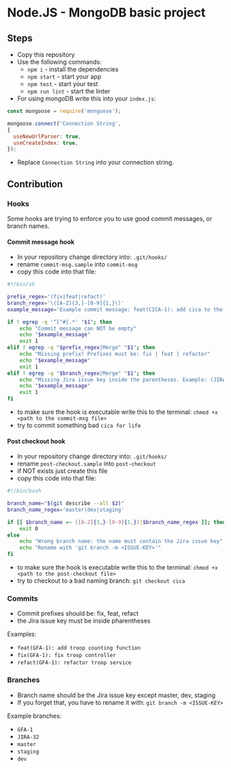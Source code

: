 # Node.JS - MongoDB basic project

## Steps

- Copy this repository
- Use the following commands:
  - `npm i` - install the dependencies
  - `npm start` - start your app
  - `npm test` - start your test
  - `npm run lint` - start the linter
- For using mongoDB write this into your `index.js`:
```js
const mongoose = require('mongoose');

mongoose.connect('Connection String', 
{ 
  useNewUrlParser: true,
  useCreateIndex: true, 
});

```

- Replace `Connection String` into your connection string.

## Contribution

### Hooks

Some hooks are trying to enforce you to use good commit messages, or branch names.

#### Commit message hook

- In your repository change directory into: `.git/hooks/`
- rename `commit-msg.sample` into `commit-msg`
- copy this code into that file: 
```sh
#!/bin/sh

prefix_regex='(fix|feat|refact)'
branch_regex='\([A-Z]{3,}-[0-9]{1,}\)'
example_message='Example commit message: feat(CICA-1): add cica to the console'

if ! egrep -q '^[^#].*' "$1"; then
	echo "Commit message can NOT be empty"
	echo "$example_message"
	exit 1
elif ! egrep -q "$prefix_regex|Merge" "$1"; then
   	echo "Missing prefix! Prefixes must be: fix | feat | refactor" 
	echo "$example_message"    
	exit 1
elif ! egrep -q "$branch_regex|Merge" "$1"; then
   	echo "Missing Jira issue key inside the parentheses. Example: (JIRA-2)" 
	echo "$example_message"    
	exit 1
fi
```

- to make sure the hook is executable write this to the terminal: `chmod +x <path to the commit-msg file>`
- try to commit something bad `cica for life`

#### Post checkout hook

- In your repository change directory into: `.git/hooks/`
- rename `post-checkout.sample` into `post-checkout`
- if NOT exists just create this file
- copy this code into that file: 
```bash
#!/bin/bash

branch_name="$(git describe --all $2)"
branch_name_regex='master|dev|staging'

if [[ $branch_name =~ ([A-Z]{3,}-[0-9]{1,})|$branch_name_regex ]]; then
    exit 0
else 
    echo "Wrong branch name: the name must contain the Jira issue key"
    echo "Rename with 'git branch -m <ISSUE-KEY>'"
fi
```

- to make sure the hook is executable write this to the terminal: `chmod +x <path to the post-checkout file>`
- try to checkout to a bad naming branch: `git checkout cica`

### Commits

- Commit prefixes should be: fix, feat, refact
- the Jira issue key must be inside pharentheses

Examples:

- `feat(GFA-1): add troop counting function`
- `fix(GFA-1): fix troop controller`
- `refact(GFA-1): refactor troop service`

### Branches

- Branch name should be the Jira issue key except master, dev, staging
- If you forget that, you have to rename it with: `git branch -m <ISSUE-KEY>`

Example branches:

- `GFA-1`
- `JIRA-32`
- `master`
- `staging`
- `dev`

